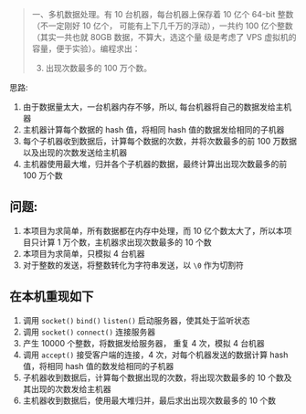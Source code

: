 
> 一、多机数据处理。有 10 台机器，每台机器上保存着 10 亿个 64-bit 整数（不一定刚好 10 亿个，
> 可能有上下几千万的浮动），一共约 100 亿个整数（其实一共也就 80GB 数据，不算大，选这个量
> 级是考虑了 VPS 虚拟机的容量，便于实验）。编程求出：
>
> 3. 出现次数最多的 100 万个数。
>

思路:

1. 由于数据量太大，一台机器内存不够，所以, 每台机器将自己的数据发给主机器
2. 主机器计算每个数据的 hash 值，将相同 hash 值的数据发给相同的子机器
3. 每个子机器收到数据后，计算每个数据的次数，并将次数最多的前 100 万数据以及出现的次数发送给主机器
4. 主机器使用最大堆，归并各个子机器的数据，最终计算出出现次数最多的前 100 万个数

## 问题:
1. 本项目为求简单，所有数据都在内存中处理，而 10 亿个数太大了，所以本项目只计算 1 万个数，主机器求出现次数最多的 10 个数
2. 本项目为求简单，只模拟 4 台机器
3. 对于整数的发送，将整数转化为字符串发送，以 `\0` 作为切割符

## 在本机重现如下
1. 调用 `socket()` `bind()` `listen()` 启动服务器，使其处于监听状态
2. 调用 `socket()` `connect()` 连接服务器
3. 产生 10000 个整数，将数据发给服务器， 重复 4 次，模拟 4 台机器
4. 调用 `accept()` 接受客户端的连接，4 次，对每个机器发送的数据计算 hash 值，将相同 hash 值的数发给相同的子机器
5. 子机器收到数据后，计算每个数据出现的次数，将出现次数最多的 10 个数及其出现的次数发给主机器
6. 主机器收到数据后，使用最大堆归并，最后求出出现次数最多的 10 个数

